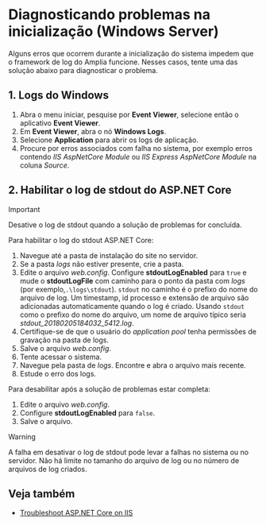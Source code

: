 ﻿# Diagnosticando problemas na inicialização (Windows Server)

Alguns erros que ocorrem durante a inicialização do sistema impedem que o framework de log do Amplia funcione. Nesses casos, tente uma das solução abaixo para diagnosticar o problema.

## 1. Logs do Windows

1. Abra o menu iniciar, pesquise por **Event Viewer**, selecione então o aplicativo **Event Viewer**.
1. Em **Event Viewer**, abra o nó **Windows Logs**.
1. Selecione **Application** para abrir os logs de aplicação.
1. Procure por erros associados com falha no sistema, por exemplo erros contendo *IIS AspNetCore Module* ou *IIS Express AspNetCore Module* na coluna *Source*.

## 2. Habilitar o log de stdout do ASP.NET Core

> [!IMPORTANT]
> Desative o log de stdout quando a solução de problemas for concluída.

Para habilitar o log do stdout ASP.NET Core:

1. Navegue até a pasta de instalação do site no servidor.
1. Se a pasta *logs* não estiver presente, crie a pasta.
1. Edite o arquivo *web.config*. Configure **stdoutLogEnabled** para `true` e mude o **stdoutLogFile** com caminho para o ponto da pasta com *logs* (por exemplo,`.\logs\stdout`). `stdout` no caminho é o prefixo do nome do arquivo de log. Um timestamp, id processo e extensão de arquivo são adicionadas automaticamente quando o log é criado. Usando `stdout` como o prefixo do nome do arquivo, um nome de arquivo típico seria *stdout_20180205184032_5412.log*.
1. Certifique-se de que o usuário do *application pool* tenha permissões de gravação na pasta de logs.
1. Salve o arquivo *web.config*.
1. Tente acessar o sistema.
1. Navegue pela pasta de *logs*. Encontre e abra o arquivo mais recente.
1. Estude o erro dos logs.

Para desabilitar após a solução de problemas estar completa:

1. Edite o arquivo *web.config*.
1. Configure **stdoutLogEnabled** para `false`.
1. Salve o arquivo.

>[!WARNING]
> A falha em desativar o log de stdout pode levar a falhas no sistema ou no servidor. Não há limite no tamanho do arquivo de log ou no número de arquivos de log criados.

## Veja também

* [Troubleshoot ASP.NET Core on IIS](https://docs.microsoft.com/en-us/aspnet/core/host-and-deploy/iis/troubleshoot?view=aspnetcore-2.2)
